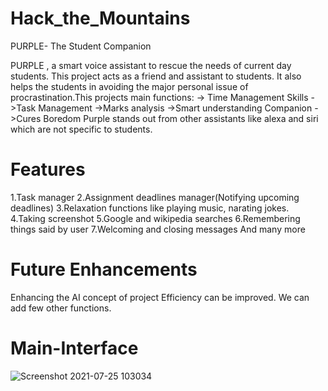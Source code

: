 # Hack_the_Mountains
PURPLE- The Student Companion
 
PURPLE , a smart voice assistant to rescue the needs of current day students. This project acts as a friend and assistant to students. It also helps the students in avoiding the major personal issue of procrastination.This projects main functions: 
-> Time Management Skills
->Task Management 
->Marks analysis
->Smart understanding Companion
->Cures Boredom
Purple stands out from other assistants like alexa and siri which are not specific to students. 

# Features
1.Task manager
2.Assignment deadlines manager(Notifying upcoming deadlines)
3.Relaxation functions like playing music, narating jokes.
4.Taking  screenshot
5.Google and wikipedia searches
6.Remembering things said by user
7.Welcoming and closing messages
And many more

# Future Enhancements
Enhancing the AI concept of project
Efficiency can be improved.
We can add few other functions.


# Main-Interface
![Screenshot 2021-07-25 103034](https://user-images.githubusercontent.com/68593617/126888295-f6d0777c-f53d-4478-9972-ff031d48b4d6.png)
